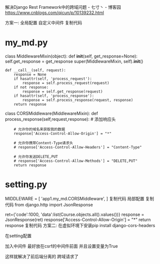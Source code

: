 解决Django Rest Framework中的跨域问题 - 七寸丶 - 博客园 https://www.cnblogs.com/qicun/p/10139232.html

方案一:
全局配置
自定义中间件
复制代码
# my_md.py
class MiddlewareMixin(object):
    def __init__(self, get_response=None):
        self.get_response = get_response
        super(MiddlewareMixin, self).__init__()

    def __call__(self, request):
        response = None
        if hasattr(self, 'process_request'):
            response = self.process_request(request)
        if not response:
            response = self.get_response(request)
        if hasattr(self, 'process_response'):
            response = self.process_response(request, response)
        return response


class CORSMiddleware(MiddlewareMixin):
    def process_response(self,request,response):
        # 添加响应头

        # 允许你的域名来获取我的数据
        response['Access-Control-Allow-Origin'] = "*"

        # 允许你携带Content-Type请求头
        # response['Access-Control-Allow-Headers'] = "Content-Type"

        # 允许你发送DELETE,PUT
        # response['Access-Control-Allow-Methods'] = "DELETE,PUT"
        return response


# setting.py
MIDDLEWARE = [
    'app1.my_md.CORSMiddleware',
]
复制代码
局部配置
复制代码
from django.http import JsonResponse


ret={'code':1000, 'data':list(Course.objects.all().values())}
response = JsonResponse(ret)
response['Access-Control-Allow-Origin'] = "*"
return response
复制代码
 方案二:
在虚拟环境下安装pip install django-cors-headers

在setting配置



加入中间件 最好放在csrf的中间件前面  并且设置变量为True



这样就解决了前后端分离的  跨域请求了